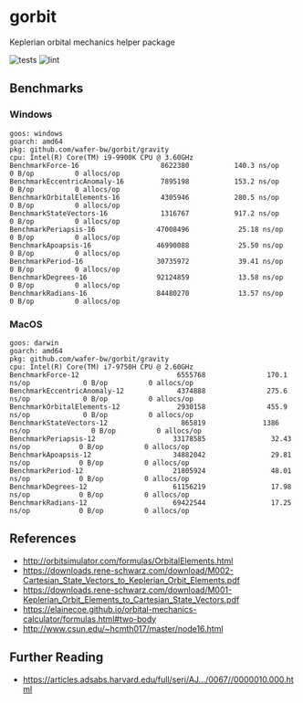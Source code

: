 # gorbit
Keplerian orbital mechanics helper package

![tests](https://github.com/wafer-bw/gorbit/workflows/tests/badge.svg)
![lint](https://github.com/wafer-bw/gorbit/workflows/lint/badge.svg)

## Benchmarks

### Windows
```
goos: windows
goarch: amd64
pkg: github.com/wafer-bw/gorbit/gravity
cpu: Intel(R) Core(TM) i9-9900K CPU @ 3.60GHz
BenchmarkForce-16               	 8622380	       140.3 ns/op	       0 B/op	       0 allocs/op
BenchmarkEccentricAnomaly-16    	 7895198	       153.2 ns/op	       0 B/op	       0 allocs/op
BenchmarkOrbitalElements-16     	 4305946	       280.5 ns/op	       0 B/op	       0 allocs/op
BenchmarkStateVectors-16        	 1316767	       917.2 ns/op	       0 B/op	       0 allocs/op
BenchmarkPeriapsis-16           	47008496	        25.18 ns/op	       0 B/op	       0 allocs/op
BenchmarkApoapsis-16            	46990088	        25.50 ns/op	       0 B/op	       0 allocs/op
BenchmarkPeriod-16              	30735972	        39.41 ns/op	       0 B/op	       0 allocs/op
BenchmarkDegrees-16             	92124859	        13.58 ns/op	       0 B/op	       0 allocs/op
BenchmarkRadians-16             	84480270	        13.57 ns/op	       0 B/op	       0 allocs/op
```

### MacOS
```
goos: darwin
goarch: amd64
pkg: github.com/wafer-bw/gorbit/gravity
cpu: Intel(R) Core(TM) i7-9750H CPU @ 2.60GHz
BenchmarkForce-12                        6555768               170.1 ns/op             0 B/op          0 allocs/op
BenchmarkEccentricAnomaly-12             4374888               275.6 ns/op             0 B/op          0 allocs/op
BenchmarkOrbitalElements-12              2930158               455.9 ns/op             0 B/op          0 allocs/op
BenchmarkStateVectors-12                  865819              1386 ns/op               0 B/op          0 allocs/op
BenchmarkPeriapsis-12                   33178585                32.43 ns/op            0 B/op          0 allocs/op
BenchmarkApoapsis-12                    34882042                29.81 ns/op            0 B/op          0 allocs/op
BenchmarkPeriod-12                      21805924                48.01 ns/op            0 B/op          0 allocs/op
BenchmarkDegrees-12                     61156219                17.98 ns/op            0 B/op          0 allocs/op
BenchmarkRadians-12                     69422544                17.25 ns/op            0 B/op          0 allocs/op
```

## References
- http://orbitsimulator.com/formulas/OrbitalElements.html
- https://downloads.rene-schwarz.com/download/M002-Cartesian_State_Vectors_to_Keplerian_Orbit_Elements.pdf
- https://downloads.rene-schwarz.com/download/M001-Keplerian_Orbit_Elements_to_Cartesian_State_Vectors.pdf
- https://elainecoe.github.io/orbital-mechanics-calculator/formulas.html#two-body
- http://www.csun.edu/~hcmth017/master/node16.html

## Further Reading
- https://articles.adsabs.harvard.edu/full/seri/AJ.../0067//0000010.000.html
